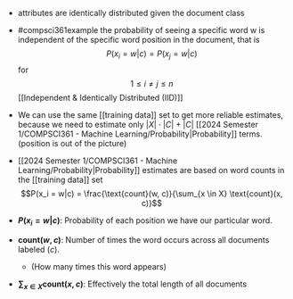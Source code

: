 - attributes are identically distributed given the document class
- #compsci361example the probability of seeing a specific word w is independent of the specific word position in the document, that is$$P(x_i = w|c) = P(x_j = w|c)$$ for $$1 \leq i \neq j \leq n$$ [[Independent & Identically Distributed (IID)]]
- We can use the same [[training data]] set to get more reliable estimates, because we need to estimate only $|X| \cdot |C| +|C|$ [[2024 Semester 1/COMPSCI361 - Machine Learning/Probability|Probability]] terms. (position is out of the picture)
- [[2024 Semester 1/COMPSCI361 - Machine Learning/Probability|Probability]] estimates are based on word counts in the [[training data]] set$$P(x_i = w|c) = \frac{\text{count}(w, c)}{\sum_{x \in X} \text{count}(x, c)}$$

- **$P(x_i = w|c)$**: Probability of each position we have our particular word.
- **$\text{count}(w, c)$**: Number of times the word occurs across all documents labeled ($c$).
	- (How many times this word appears)
- **$\sum_{x \in X} \text{count}(x, c)$**: Effectively the total length of all documents
